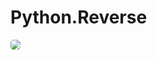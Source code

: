 #          Python.Reverse

<p><img src="https://custom-icon-badges.herokuapp.com/badge/Under-Maintenance-262c3e?style=for-the-badge&logo=lamp&logoColor=white" style="border-radius: 30%" target="_blank"></p>
